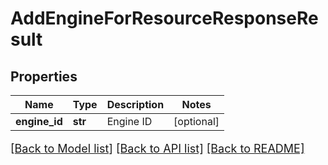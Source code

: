 # AddEngineForResourceResponseResult

## Properties
Name | Type | Description | Notes
------------ | ------------- | ------------- | -------------
**engine_id** | **str** | Engine ID | [optional] 

[[Back to Model list]](../README.md#documentation-for-models) [[Back to API list]](../README.md#documentation-for-api-endpoints) [[Back to README]](../README.md)

<style>
     p, ul, ol, li { font-size: 18px !important;}
</style>


